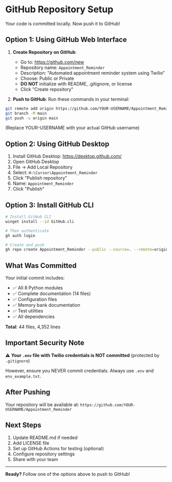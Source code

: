 # GitHub Repository Setup

Your code is committed locally. Now push it to GitHub!

## Option 1: Using GitHub Web Interface

1. **Create Repository on GitHub**:
   - Go to: https://github.com/new
   - Repository name: `Appointment_Reminder`
   - Description: "Automated appointment reminder system using Twilio"
   - Choose: Public or Private
   - **DO NOT** initialize with README, .gitignore, or license
   - Click "Create repository"

2. **Push to GitHub**:
   Run these commands in your terminal:

```bash
git remote add origin https://github.com/YOUR-USERNAME/Appointment_Reminder.git
git branch -M main
git push -u origin main
```

(Replace YOUR-USERNAME with your actual GitHub username)

## Option 2: Using GitHub Desktop

1. Install GitHub Desktop: https://desktop.github.com/
2. Open GitHub Desktop
3. File → Add Local Repository
4. Select: `H:\Cursor\Appointment_Reminder`
5. Click "Publish repository"
6. Name: `Appointment_Reminder`
7. Click "Publish"

## Option 3: Install GitHub CLI

```bash
# Install GitHub CLI
winget install --id GitHub.cli

# Then authenticate
gh auth login

# Create and push
gh repo create Appointment_Reminder --public --source=. --remote=origin --push
```

## What Was Committed

Your initial commit includes:
- ✅ All 8 Python modules
- ✅ Complete documentation (14 files)
- ✅ Configuration files
- ✅ Memory bank documentation
- ✅ Test utilities
- ✅ All dependencies

**Total**: 44 files, 4,352 lines

## Important Security Note

⚠️ **Your `.env` file with Twilio credentials is NOT committed** (protected by `.gitignore`)

However, ensure you NEVER commit credentials. Always use `.env` and `env_example.txt`.

## After Pushing

Your repository will be available at:
`https://github.com/YOUR-USERNAME/Appointment_Reminder`

## Next Steps

1. Update README.md if needed
2. Add LICENSE file
3. Set up GitHub Actions for testing (optional)
4. Configure repository settings
5. Share with your team

---

**Ready?** Follow one of the options above to push to GitHub!

